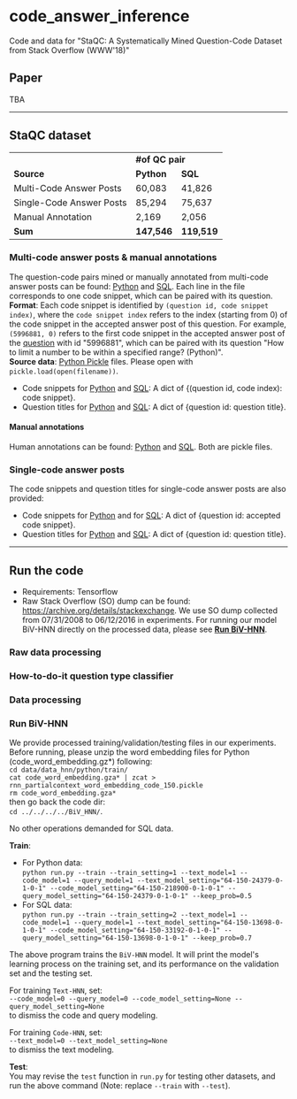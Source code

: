 # code_answer_inference
Code and data for "StaQC: A Systematically Mined Question-Code Dataset from Stack Overflow (WWW'18)"

## Paper
TBA

----------------
## StaQC dataset
<table>
  <tr>
    <td></td>
    <td colspan="2"><strong>#of QC pair</strong></td>
  </tr>
  <tr>
    <td><strong>Source</strong></td>
    <td><strong>Python</strong></td>
    <td><strong>SQL</strong></td>
  </tr>
  <tr>
    <td>Multi-Code Answer Posts</td>
    <td>60,083</td>
    <td>41,826</td>
  </tr>
  <tr>
    <td>Single-Code Answer Posts</td>
    <td>85,294</td>
    <td>75,637</td>
  </tr>
  <tr>
    <td>Manual Annotation</td>
    <td>2,169</td>
    <td>2,056</td>
  </tr>
  <tr>
    <td><strong>Sum</strong></td>
    <td><strong>147,546</strong></td>
    <td><strong>119,519</strong></td>
  </tr>
</table>

### Multi-code answer posts & manual annotations
The question-code pairs mined or manually annotated from multi-code answer posts can be found: [Python](final_collection/python_multi_code_iids.txt) and [SQL](final_collection/sql_multi_code_iids.txt). Each line in the file corresponds to one code snippet, which can be paired with its question.
<br> **Format**: Each code snippet is identified by `(question id, code snippet index)`, where the `code snippet index` refers to the index (starting from 0) of the code snippet in the accepted answer post of this question. For example, `(5996881, 0)` refers to the first code snippet in the accepted answer post of the [question](https://stackoverflow.com/a/5996949) with id "5996881", which can be paired with its question "How to limit a number to be within a specified range? (Python)".
<br> **Source data**: [Python Pickle](https://docs.python.org/2/library/pickle.html) files. Please open with `pickle.load(open(filename))`.
- Code snippets for [Python](annotation_tool/data/code_solution_labeled_data/source/python_how_to_do_it_by_classifier_multiple_iid_to_code.pickle) and [SQL](annotation_tool/data/code_solution_labeled_data/source/sql_how_to_do_it_by_classifier_multiple_iid_to_code.pickle): A dict of {(question id, code index): code snippet}.
- Question titles for [Python](annotation_tool/data/code_solution_labeled_data/source/python_how_to_do_it_by_classifier_multiple_qid_to_title.pickle) and [SQL](annotation_tool/data/code_solution_labeled_data/source/sql_how_to_do_it_by_classifier_multiple_qid_to_title.pickle): A dict of {question id: question title}.

#### Manual annotations
Human annotations can be found: [Python](annotation_tool/crowd_sourcing/python_annotator/all_agreed_iid_to_label.pickle) and [SQL](annotation_tool/crowd_sourcing/sql_annotator/all_agreed_iid_to_label.pickle). Both are pickle files.

### Single-code answer posts
The code snippets and question titles for single-code answer posts are also provided:
- Code snippets for [Python](annotation_tool/data/code_solution_labeled_data/source/python_how_to_do_it_qid_by_classifier_unlabeled_single_code_answer_qid_to_code.pickle) and for [SQL]((annotation_tool/data/code_solution_labeled_data/source/sql_how_to_do_it_qid_by_classifier_unlabeled_single_code_answer_qid_to_code.pickle)): A dict of {question id: accepted code snippet}.
- Question titles for [Python](annotation_tool/data/code_solution_labeled_data/source/python_how_to_do_it_qid_by_classifier_unlabeled_single_code_answer_qid_to_title.pickle) and [SQL](annotation_tool/data/code_solution_labeled_data/source/sql_how_to_do_it_qid_by_classifier_unlabeled_single_code_answer_qid_to_title.pickle): A dict of {question id: question title}.

---------------
## Run the code
- Requirements: Tensorflow
- Raw Stack Overflow (SO) dump can be found: https://archive.org/details/stackexchange. We use SO dump collected from 07/31/2008 to 06/12/2016 in experiments.
For running our model BiV-HNN directly on the processed data, please see [**Run BiV-HNN**](#run-biv-hnn).

### Raw data processing

### How-to-do-it question type classifier

### Data processing

### Run BiV-HNN
We provide processed training/validation/testing files in our experiments. Before running, please unzip the word embedding files for Python (code_word_embedding.gz*) following:<br>
`cd data/data_hnn/python/train/`<br>
`cat code_word_embedding.gza* | zcat > rnn_partialcontext_word_embedding_code_150.pickle`<br>
`rm code_word_embedding.gza*`<br>
then go back the code dir:<br>
`cd ../../../../BiV_HNN/`.

No other operations demanded for SQL data.

**Train**:
- For Python data:<br>
`python run.py --train --train_setting=1 --text_model=1 --code_model=1 --query_model=1 --text_model_setting="64-150-24379-0-1-0-1" --code_model_setting="64-150-218900-0-1-0-1" --query_model_setting="64-150-24379-0-1-0-1" --keep_prob=0.5`
- For SQL data:<br>
`python run.py --train --train_setting=2 --text_model=1 --code_model=1 --query_model=1 --text_model_setting="64-150-13698-0-1-0-1" --code_model_setting="64-150-33192-0-1-0-1" --query_model_setting="64-150-13698-0-1-0-1" --keep_prob=0.7`

The above program trains the `BiV-HNN` model. It will print the model's learning process on the training set, and its performance on the validation set and the testing set. 

For training `Text-HNN`, set:<br>
`--code_model=0 --query_model=0 --code_model_setting=None --query_model_setting=None`<br>
to dismiss the code and query modeling.

For training `Code-HNN`, set:<br>
`--text_model=0 --text_model_setting=None`<br>
to dismiss the text modeling.

**Test**:<br>
You may revise the `test` function in `run.py` for testing other datasets, and run the above command (Note: replace `--train` with `--test`). 

